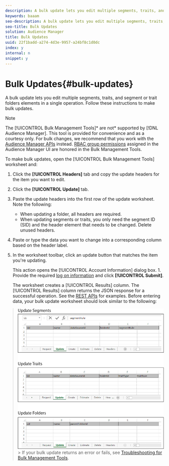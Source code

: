```yaml
---
description: A bulk update lets you edit multiple segments, traits, and segment or trait folders elements in a single operation. Follow these instructions to make bulk updates.
keywords: baaam
seo-description: A bulk update lets you edit multiple segments, traits, and segment or trait folders elements in a single operation. Follow these instructions to make bulk updates.
seo-title: Bulk Updates
solution: Audience Manager
title: Bulk Updates
uuid: 22f1badd-a274-4d3e-9957-a24bf8c1d0dc
index: y
internal: n
snippet: y
---
```


# Bulk Updates{#bulk-updates}

A bulk update lets you edit multiple segments, traits, and segment or trait folders elements in a single operation. Follow these instructions to make bulk updates.

<!-- 

t_bulk_updates.xml

 -->

>[!NOTE]
>
>The [!UICONTROL Bulk Management Tools]* are not* supported by [!DNL Audience Manager]. This tool is provided for convenience and as a courtesy only. For bulk changes, we recommend that you work with the [Audience Manager APIs](https://marketing.adobe.com/resources/help/en_US/aam/?f=c_api.html) instead. [RBAC group permissions](../../c-features/c-administration/administration-overview.md) assigned in the Audience Manager UI are honored in the Bulk Management Tools.

To make bulk updates, open the [!UICONTROL Bulk Management Tools] worksheet and: 

1. Click the **[!UICONTROL Headers]** tab and copy the update headers for the item you want to edit.
1. Click the **[!UICONTROL Update]** tab.
1. Paste the update headers into the first row of the update worksheet. Note the following:

    * When updating a folder, all headers are required. 
    * When updating segments or traits, you only need the segment ID (SID) and the header element that needs to be changed. Delete unused headers.

1. Paste or type the data you want to change into a corresponding column based on the header label.
1. In the worksheet toolbar, click an update button that matches the item you're updating.

   This action opens the [!UICONTROL Account Information] dialog box. 1. Provide the required [log on information](../../reference/bulk-management-tools/bulk-management-intro.md#section_6FE9BADB30254A4FADC77D2DCFB6A1EE) and click **[!UICONTROL Submit]**.

   The worksheet creates a [!UICONTROL Results] column. The [!UICONTROL Results] column returns the JSON response for a successful operation. See the [REST APIs](../../c-api/c-rest-api-main/c-rest-api-main.md#concept_B512E6C3410A4304A672588A60A792B1) for examples. Before entering data, your bulk update worksheet should look similar to the following: 
>
>![](assets/update.png)>
>If your bulk update returns an error or fails, see [Troubleshooting for Bulk Management Tools](../../reference/bulk-management-tools/bulk-troubleshooting.md#reference_1A3E7E0CEF6A4D8D801BC363A3C30C1A). 


